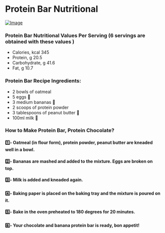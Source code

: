 ﻿# Protein Bar Nutritional 

[![Image](https://i.hizliresim.com/lkzjdpt.jpg)](https://hizliresim.com/lkzjdpt)

### Protein Bar Nutritional Values ​​Per Serving (6 servings are obtained with these values )

- Calories, kcal 345
- Protein, g 20.5
- Carbohydrate, g 41.6
- Fat, g 10.7

### Protein Bar Recipe Ingredients:

- 2 bowls of oatmeal 
- 5 eggs 🥚
- 3 medium bananas 🍌
- 2 scoops of protein powder
- 3 tablespoons of peanut butter 🥜
- 100ml milk 🥛

### How to Make Protein Bar, Protein Chocolate?

#### 1️⃣- Oatmeal (in flour form), protein powder, peanut butter are kneaded well in a bowl.

#### 2️⃣- Bananas are mashed and added to the mixture. Eggs are broken on top.

#### 3️⃣- Milk is added and kneaded again.

#### 4️⃣- Baking paper is placed on the baking tray and the mixture is poured on it.

#### 5️⃣- Bake in the oven preheated to 180 degrees for 20 minutes.

#### 6️⃣- Your chocolate and banana protein bar is ready, bon appetit!







